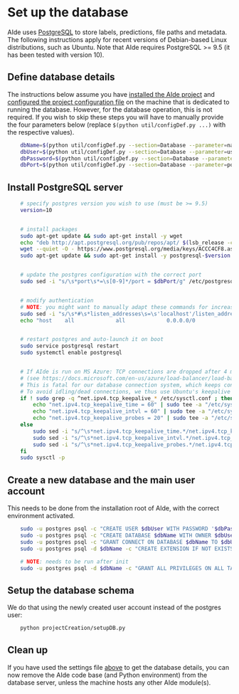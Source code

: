 # Set up the database

AIde uses [PostgreSQL](https://www.postgresql.org/) to store labels, predictions, file paths and metadata. The following instructions apply for recent versions of Debian-based Linux distributions, such as Ubuntu.
Note that AIde requires PostgreSQL >= 9.5 (it has been tested with version 10).




## Define database details

The instructions below assume you have [installed the AIde project](install.md) and [configured the project configuration file](configure_settings.md) on the machine that is dedicated to running the database.
However, for the database operation, this is not required. If you wish to skip these steps you will have to manually provide the four parameters below (replace `$(python util/configDef.py ...)` with the respective values).

```bash
    dbName=$(python util/configDef.py --section=Database --parameter=name)
    dbUser=$(python util/configDef.py --section=Database --parameter=user)
    dbPassword=$(python util/configDef.py --section=Database --parameter=password)
    dbPort=$(python util/configDef.py --section=Database --parameter=port)
```


## Install PostgreSQL server

```bash
    # specify postgres version you wish to use (must be >= 9.5)
    version=10


    # install packages
    sudo apt-get update && sudo apt-get install -y wget
    echo "deb http://apt.postgresql.org/pub/repos/apt/ $(lsb_release -cs)-pgdg main" | sudo tee /etc/apt/sources.list.d/pgdg.list
    wget --quiet -O - https://www.postgresql.org/media/keys/ACCC4CF8.asc | sudo apt-key add -
    sudo apt-get update && sudo apt-get install -y postgresql-$version


    # update the postgres configuration with the correct port
    sudo sed -i "s/\s*port\s*=\s[0-9]*/port = $dbPort/g" /etc/postgresql/$version/main/postgresql.conf


    # modify authentication
    # NOTE: you might want to manually adapt these commands for increased security; the following makes postgres listen to all global connections
    sudo sed -i "s/\s*#\s*listen_addresses\s=\s'localhost'/listen_addresses = '\*'/g" /etc/postgresql/$version/main/postgresql.conf
    echo "host    all             all             0.0.0.0/0               md5" | sudo tee -a /etc/postgresql/$version/main/pg_hba.conf > /dev/null


    # restart postgres and auto-launch it on boot
    sudo service postgresql restart
    sudo systemctl enable postgresql


    # If AIde is run on MS Azure: TCP connections are dropped after 4 minutes of inactivity
    # (see https://docs.microsoft.com/en-us/azure/load-balancer/load-balancer-outbound-connections#idletimeout)
    # This is fatal for our database connection system, which keeps connections open.
    # To avoid idling/dead connections, we thus use Ubuntu's keepalive timer:
    if ! sudo grep -q ^net.ipv4.tcp_keepalive_* /etc/sysctl.conf ; then
        echo "net.ipv4.tcp_keepalive_time = 60" | sudo tee -a "/etc/sysctl.conf" > /dev/null
        echo "net.ipv4.tcp_keepalive_intvl = 60" | sudo tee -a "/etc/sysctl.conf" > /dev/null
        echo "net.ipv4.tcp_keepalive_probes = 20" | sudo tee -a "/etc/sysctl.conf" > /dev/null
    else
        sudo sed -i "s/^\s*net.ipv4.tcp_keepalive_time.*/net.ipv4.tcp_keepalive_time = 60 /g" /etc/sysctl.conf
        sudo sed -i "s/^\s*net.ipv4.tcp_keepalive_intvl.*/net.ipv4.tcp_keepalive_intvl = 60 /g" /etc/sysctl.conf
        sudo sed -i "s/^\s*net.ipv4.tcp_keepalive_probes.*/net.ipv4.tcp_keepalive_probes = 20 /g" /etc/sysctl.conf
    fi
    sudo sysctl -p
```


## Create a new database and the main user account
This needs to be done from the installation root of AIde, with the correct environment activated.

```bash
    sudo -u postgres psql -c "CREATE USER $dbUser WITH PASSWORD '$dbPassword';"
    sudo -u postgres psql -c "CREATE DATABASE $dbName WITH OWNER $dbUser CONNECTION LIMIT -1;"
    sudo -u postgres psql -c "GRANT CONNECT ON DATABASE $dbName TO $dbUser;"
    sudo -u postgres psql -d $dbName -c "CREATE EXTENSION IF NOT EXISTS \"uuid-ossp\";"

    # NOTE: needs to be run after init
    sudo -u postgres psql -d $dbName -c "GRANT ALL PRIVILEGES ON ALL TABLES IN SCHEMA public TO $dbUser;"
```


## Setup the database schema
We do that using the newly created user account instead of the postgres user:

```bash
    python projectCreation/setupDB.py
```


## Clean up

If you have used the settings file [above](#define-database-details) to get the database details, you can now remove the AIde code base (and Python environment) from the database server, unless the machine hosts any other AIde module(s).